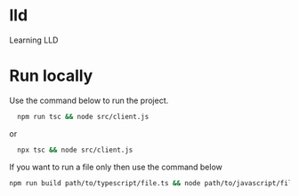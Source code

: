 # lld
Learning LLD

# Run locally

Use the command below to run the project.
~~~bash  
  npm run tsc && node src/client.js 
~~~

or

~~~bash  
  npx tsc && node src/client.js 
~~~

If you want to run a file only then use the command below
~~~bash
npm run build path/to/typescript/file.ts && node path/to/javascript/file on typescript file path.js
~~~